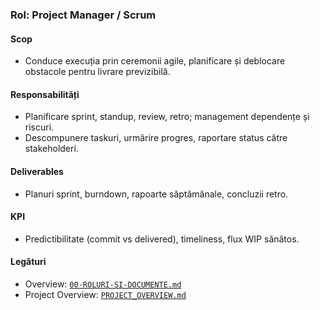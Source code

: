 ### Rol: Project Manager / Scrum

#### Scop
- Conduce execuția prin ceremonii agile, planificare și deblocare obstacole pentru livrare previzibilă.

#### Responsabilități
- Planificare sprint, standup, review, retro; management dependențe și riscuri.
- Descompunere taskuri, urmărire progres, raportare status către stakeholderi.

#### Deliverables
- Planuri sprint, burndown, rapoarte săptămânale, concluzii retro.

#### KPI
- Predictibilitate (commit vs delivered), timeliness, flux WIP sănătos.

#### Legături
- Overview: [`00-ROLURI-SI-DOCUMENTE.md`](./00-ROLURI-SI-DOCUMENTE.md)
- Project Overview: [`PROJECT_OVERVIEW.md`](./PROJECT_OVERVIEW.md) 